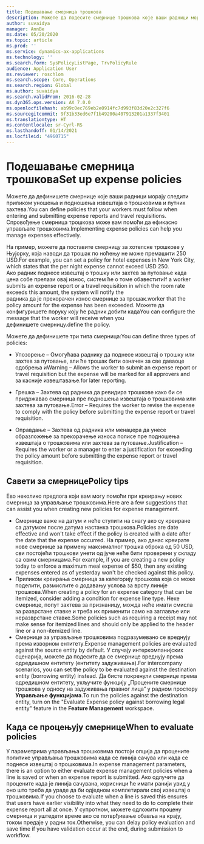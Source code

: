 ```yaml
---
title: Подешавање смерница трошкова
description: Можете да подесите смернице трошкова које ваши радници морају следити приликом уношења и подношења извештаја о трошковима и путних захтева у услузи Microsoft Dynamics 365 Finance.
author: suvaidya
manager: AnnBe
ms.date: 05/20/2020
ms.topic: article
ms.prod: ''
ms.service: dynamics-ax-applications
ms.technology: ''
ms.search.form: SysPolicyListPage, TrvPolicyRule
audience: Application User
ms.reviewer: roschlom
ms.search.scope: Core, Operations
ms.search.region: Global
ms.author: suvaidya
ms.search.validFrom: 2016-02-28
ms.dyn365.ops.version: AX 7.0.0
ms.openlocfilehash: ab99c0ec769eb2e0914fc7d993f83d20e2c327f6
ms.sourcegitcommit: 9f31b33ed6e7f1b49200a407913201a1337f3401
ms.translationtype: HT
ms.contentlocale: sr-Cyrl-RS
ms.lasthandoff: 01/14/2021
ms.locfileid: "4960715"
---
```

# <a name="set-up-expense-policies"></a><span data-ttu-id="8b6cb-103">Подешавање смерница трошкова</span><span class="sxs-lookup"><span data-stu-id="8b6cb-103">Set up expense policies</span></span>

<span data-ttu-id="8b6cb-104">Можете да дефинишете смернице које ваши радници морају следити приликом уношења и подношења извештаја о трошковима и путних захтева.</span><span class="sxs-lookup"><span data-stu-id="8b6cb-104">You can define policies that your workers must follow when entering and submitting expense reports and travel requisitions.</span></span>         
<span data-ttu-id="8b6cb-105">Спровођење смерница трошкова може вам помоћи да ефикасно управљате трошковима.</span><span class="sxs-lookup"><span data-stu-id="8b6cb-105">Implementing expense policies can help you manage expenses effectively.</span></span>         

<span data-ttu-id="8b6cb-106">На пример, можете да поставите смерницу за хотелске трошкове у Њујорку, која наводи да трошак по ноћењу не може премашити 250 USD.</span><span class="sxs-lookup"><span data-stu-id="8b6cb-106">For example, you can set a policy for hotel expenses in New York City, which states that the per night expense cannot exceed USD 250.</span></span>       
<span data-ttu-id="8b6cb-107">Ако радник поднесе извештај о трошку или захтев за путовање када цена собе прелази овај износ, систем ће о томе обавестити</span><span class="sxs-lookup"><span data-stu-id="8b6cb-107">If a worker submits an expense report or a travel requisition in which the room rate exceeds this amount, the system will notify the</span></span>        
<span data-ttu-id="8b6cb-108">радника да је прекорачен износ смернице за трошак.</span><span class="sxs-lookup"><span data-stu-id="8b6cb-108">worker that the policy amount for the expense has been exceeded.</span></span> <span data-ttu-id="8b6cb-109">Можете да конфигуришете поруку коју ће радник добити када</span><span class="sxs-lookup"><span data-stu-id="8b6cb-109">You can configure the message that the worker will receive when you</span></span>        
<span data-ttu-id="8b6cb-110">дефинишете смерницу.</span><span class="sxs-lookup"><span data-stu-id="8b6cb-110">define the policy.</span></span>      
        
<span data-ttu-id="8b6cb-111">Можете да дефинишете три типа смерница:</span><span class="sxs-lookup"><span data-stu-id="8b6cb-111">You can define three types of policies:</span></span>         
        
- <span data-ttu-id="8b6cb-112">Упозорење – Омогућава раднику да поднесе извештај о трошку или захтев за путовање, али ће трошак бити означен за све даваоце одобрења и</span><span class="sxs-lookup"><span data-stu-id="8b6cb-112">Warning – Allows the worker to submit an expense report or travel requisition but the expense will be marked for all approvers and</span></span>        
  <span data-ttu-id="8b6cb-113">за касније извештавање.</span><span class="sxs-lookup"><span data-stu-id="8b6cb-113">for later reporting.</span></span>        

- <span data-ttu-id="8b6cb-114">Грешка – Захтева од радника да ревидира трошкове како би се придржавао смерница пре подношења извештаја о трошковима или захтева за путовање.</span><span class="sxs-lookup"><span data-stu-id="8b6cb-114">Error – Requires the worker to revise the expense to comply with the policy before submitting the expense report or travel requisition.</span></span>       
 
 - <span data-ttu-id="8b6cb-115">Оправдање – Захтева од радника или менаџера да унесе образложење за прекорачење износа полисе пре подношења извештаја о трошковима или захтева за путовање.</span><span class="sxs-lookup"><span data-stu-id="8b6cb-115">Justification – Requires the worker or a manager to enter a justification for exceeding the policy amount before submitting the expense report or travel requisition.</span></span>        

## <a name="policy-tips"></a><span data-ttu-id="8b6cb-116">Савети за смернице</span><span class="sxs-lookup"><span data-stu-id="8b6cb-116">Policy tips</span></span>
<span data-ttu-id="8b6cb-117">Ево неколико предлога који вам могу помоћи при креирању нових смерница за управљање трошковима.</span><span class="sxs-lookup"><span data-stu-id="8b6cb-117">Here are a few suggestions that can assist you when creating new policies for expense management.</span></span> 
* <span data-ttu-id="8b6cb-118">Смернице важе на датум и неће ступити на снагу ако су креиране са датумом после датума настанка трошкова.</span><span class="sxs-lookup"><span data-stu-id="8b6cb-118">Policies are date effective and won't take effect if the policy is created with a date after the date that the expense occurred.</span></span> <span data-ttu-id="8b6cb-119">На пример, ако данас креирате нове смернице за примену максималног трошка оброка од 50 USD, сви постојећи трошкови унети од јуче неће бити проверени у складу са овим смерницама.</span><span class="sxs-lookup"><span data-stu-id="8b6cb-119">For example, if you are creating a new policy today to enforce a maximum meal expense of $50, then any existing expenses entered as of yesterday won't be checked against this policy.</span></span>
* <span data-ttu-id="8b6cb-120">Приликом креирања смерница за категорију трошкова која се може поделити, размислите о додавању услова за врсту линије трошкова.</span><span class="sxs-lookup"><span data-stu-id="8b6cb-120">When creating a policy for an expense category that can be itemized, consider adding a condition for expense line type.</span></span> <span data-ttu-id="8b6cb-121">Неке смернице, попут захтева за признаницу, можда неће имати смисла за разврстане ставке и треба их применити само на заглавље или неразврстане ставке.</span><span class="sxs-lookup"><span data-stu-id="8b6cb-121">Some policies such as requiring a receipt may not make sense for itemized lines and should only be applied to the header line or a non-itemized line.</span></span> 
* <span data-ttu-id="8b6cb-122">Смернице за управљање трошковима подразумевано се вреднују према изворном ентитету.</span><span class="sxs-lookup"><span data-stu-id="8b6cb-122">Expense management policies are evaluated against the source entity by default.</span></span> <span data-ttu-id="8b6cb-123">У случају интеркомпанијских сценарија, можете да подесите да се смернице вреднују према одредишном ентитету (ентитету задуживања).</span><span class="sxs-lookup"><span data-stu-id="8b6cb-123">For intercompany scenarios, you can set the policy to be evaluated against the destination entity (borrowing entity) instead.</span></span> <span data-ttu-id="8b6cb-124">Да бисте покренули смернице према одредишном ентитету, укључите функцију „Процените смернице трошкова у односу на задуживања правног лица“ у радном простору **Управљање функцијама**.</span><span class="sxs-lookup"><span data-stu-id="8b6cb-124">To run the policies against the destination entity, turn on the "Evaluate Expense policy against borrowing legal entity" feature in the **Feature Management** workspace.</span></span>

## <a name="when-to-evaluate-policies"></a><span data-ttu-id="8b6cb-125">Када се процењују смернице</span><span class="sxs-lookup"><span data-stu-id="8b6cb-125">When to evaluate policies</span></span>

<span data-ttu-id="8b6cb-126">У параметрима управљања трошковима постоји опција да процените политике управљања трошковима када се линија сачува или када се поднесе извештај о трошковима.</span><span class="sxs-lookup"><span data-stu-id="8b6cb-126">In expense management parameters, there is an option to either evaluate expense management policies when a line is saved or when an expense report is submitted.</span></span> <span data-ttu-id="8b6cb-127">Ако одлучите да процените када је линија сачувана, корисници ће имати ранији увид у оно што треба да ураде да би одједном комплетирали свој извештај о трошковима.</span><span class="sxs-lookup"><span data-stu-id="8b6cb-127">If you choose to evaluate when a line is saved this ensures that users have earlier visibility into what they need to do to complete their expense report all at once.</span></span> <span data-ttu-id="8b6cb-128">У супротном, можете одложити процену смерница и уштедети време ако се потврђивање обавља на крају, током предаје у радни ток.</span><span class="sxs-lookup"><span data-stu-id="8b6cb-128">Otherwise, you can delay policy evaluation and save time if you have validation occur at the end, during submission to workflow.</span></span>
